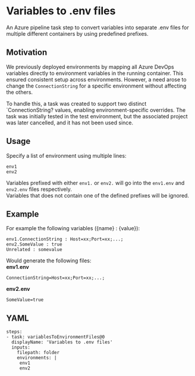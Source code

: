 # Variables to .env files
An Azure pipeline task step to convert variables into separate .env files for multiple different containers by using predefined prefixes.

## Motivation
We previously deployed environments by mapping all Azure DevOps variables directly to environment variables in the running container. This ensured consistent setup across environments. However, a need arose to change the `ConnectionString` for a specific environment without affecting the others.

To handle this, a task was created to support two distinct `ConnectionString?  values, enabling environment-specific overrides. The task was initially tested in the test environment, but the associated project was later cancelled, and it has not been used since.

## Usage
Specify a list of environment using multiple lines:  
```
env1
env2
```

Variables prefixed with either `env1.` or `env2.` will go into the `env1.env` and `env2.env` files respectively.  
Variables that does not contain one of the defined prefixes will be ignored.

## Example
For example the following variables ({name} : {value}):
```
env1.ConnectionString : Host=xx;Port=xx;...;
env2.SomeValue : true
Unrelated : somevalue
```

Would generate the following files:  
**env1.env**
```
ConnectionString=Host=xx;Port=xx;...;
```
**env2.env**
```
SomeValue=true
```

## YAML
```
steps:
- task: variablesToEnvironmentFiles@0
  displayName: 'Variables to .env files'
  inputs:
    filepath: folder
    environments: |
     env1
     env2
```
